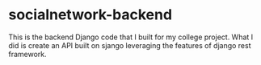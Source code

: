 # socialnetwork-backend
This is the backend Django code that I built for my college project. What I did is create an API built on sjango leveraging 
the features of django rest framework.
